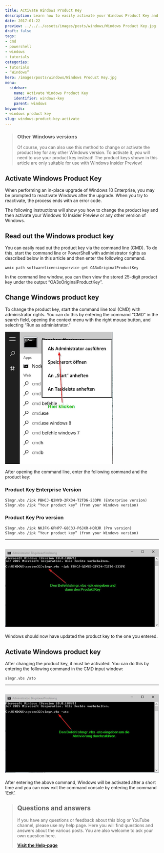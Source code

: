 ```yaml
---
title: Activate Windows Product Key
description: Learn how to easily activate your Windows Product Key and increase your productivity with these simple steps.
date: 2017-01-22
preview: ../../../assets/images/posts/windows/Windows Product Key.jpg
draft: false
tags:
- cmd 
- powershell
- windows
- tutorials
categories:
- Tutorials
- “Windows”
hero: /images/posts/windows/Windows Product Key.jpg
menu:
  sidebar:
    name: Activate Windows Product Key
    identifier: windows-key
    parent: windows
keywords:
- windows product key
slug: windows-product-key-activate
---
```

> ### Other Windows versions
>
> Of course, you can also use this method to change or activate the product key for any other Windows version.
To activate it, you will need to use your product key instead! The product keys shown in this article are only suitable for use with Windows Insider Preview!
## Activate Windows Product Key
When performing an in-place upgrade of Windows 10 Enterprise, you may be prompted to reactivate Windows after the upgrade. When you try to reactivate, the process ends with an error code. 

The following instructions will show you how to change the product key and then activate your Windows 10 Insider Preview or any other version of Windows.
## Read out the Windows product key
You can easily read out the product key via the command line (CMD). To do this, start the command line or PowerShell with administrator rights as described below in this article and then enter the following command.

```msdos
wmic path softwarelicensingservice get OA3xOriginalProductKey
```
In the command line window, you can then view the stored 25-digit product key under the output “OA3xOriginalProductKey”.

## Change Windows product key
To change the product key, start the command line tool (CMD) with administrator rights. You can do this by entering the command “CMD” in the search field, opening the context menu with the right mouse button, and selecting “Run as administrator.”

![cmd_aufrufen](/images/posts/windows/cmd_aufrufen.jpg)

After opening the command line, enter the following command and the product key:
### Product Key Enterprise Version
```msdos
Slmgr.vbs /ipk PBHCJ-Q2NYD-2PX34-T2TD6-233PK (Enterprise version)
Slmgr.vbs /ipk “Your product key” (from your Windows version)
```

### Product Key Pro version
```msdos
Slmgr.vbs /ipk NKJFK-GPHP7-G8C3J-P6JXR-HQRJR (Pro version)
Slmgr.vbs /ipk “Your product key” (from your Windows version)
```
---
![change Windows product key](/images/posts/windows/Befehl_Key_aendern.jpg)
---
Windows should now have updated the product key to the one you entered.
## Activate Windows product key
After changing the product key, it must be activated. You can do this by entering the following command in the CMD input window:
```msdos
slmgr.vbs /ato
```
---
![Activate Windows product key](/images/posts/windows/Befehl_Aktivierung.jpg)
---
After entering the above command, Windows will be activated after a short time and you can now exit the command console by entering the command ‘Exit’.

<!-- FM:Snippet:Start data:{"id":"Visit Help-page","fields":[]} -->
> ## Questions and answers
> 
> If you have any questions or feedback about this blog or YouTube channel, please use my help page. Here you will find questions and answers about the various posts. You are also welcome to ask your own question here.
>
> [**Visit the Help-page**](https://help.secure-bits.org)
<!-- FM:Snippet:End -->
